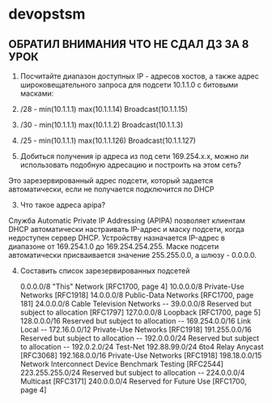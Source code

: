 # devopstsm

## ОБРАТИЛ ВНИМАНИЯ ЧТО НЕ СДАЛ ДЗ ЗА 8 УРОК

1) Посчитайте диапазон доступных IP - адресов
хостов, а также адрес широковещательного
запроса для подсети 10.1.1.0 с битовыми
масками:
1) /28 - min(10.1.1.1) max(10.1.1.14)  Broadcast(10.1.1.15)
2) /30 - min(10.1.1.1) max(10.1.1.2)  Broadcast(10.1.1.3)
3) /25 - min(10.1.1.1) max(10.1.1.126) Broadcast(10.1.1.127)

2) Добиться получения ip адреса из под сети
169.254.х.х, можно ли использовать подобную
адресацию и построить на этом сеть? 

Это зарезервированный адрес подсети, который задается автоматически, если не получается подключится по  DHCP

3) Что такое адреса apipa?

Служба Automatic Private IP Addressing (APIPA) позволяет клиентам DHCP автоматически настраивать IP-адрес и маску подсети, когда недоступен сервер DHCP. 
Устройству назначается IP-адрес в диапазоне от 169.254.1.0 до 169.254.254.255.
Маске подсети автоматически присваивается значение 255.255.0.0, а шлюзу - 0.0.0.0.


4) Составить список зарезервированных
подсетей

   0.0.0.0/8            "This" Network                 [RFC1700, page 4]
   10.0.0.0/8           Private-Use Networks                   [RFC1918]
   14.0.0.0/8           Public-Data Networks         [RFC1700, page 181]
   24.0.0.0/8           Cable Television Networks                    --
   39.0.0.0/8           Reserved but subject
                           to allocation                       [RFC1797]
   127.0.0.0/8          Loopback                       [RFC1700, page 5]
   128.0.0.0/16         Reserved but subject
                           to allocation                             --
   169.254.0.0/16       Link Local                                   --
   172.16.0.0/12        Private-Use Networks                   [RFC1918]
   191.255.0.0/16       Reserved but subject
                           to allocation                             --
   192.0.0.0/24         Reserved but subject
                           to allocation                             --
   192.0.2.0/24         Test-Net
   192.88.99.0/24       6to4 Relay Anycast                     [RFC3068]
   192.168.0.0/16       Private-Use Networks                   [RFC1918]
   198.18.0.0/15        Network Interconnect
                           Device Benchmark Testing            [RFC2544]
   223.255.255.0/24     Reserved but subject
                           to allocation                             --
   224.0.0.0/4          Multicast                              [RFC3171]
   240.0.0.0/4          Reserved for Future Use        [RFC1700, page 4]
